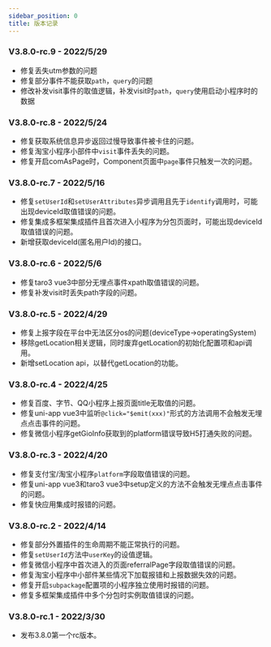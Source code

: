 ```yaml
---
sidebar_position: 0
title: 版本记录
---
```


### V3.8.0-rc.9 - 2022/5/29

* 修复丢失utm参数的问题
* 修复部分事件不能获取`path`，`query`的问题
* 修改补发visit事件的取值逻辑，补发visit时`path`，`query`使用启动小程序时的数据

### V3.8.0-rc.8 - 2022/5/24

* 修复获取系统信息异步返回过慢导致事件被卡住的问题。
* 修复淘宝小程序小部件中`visit`事件丢失的问题。
* 修复开启comAsPage时，Component页面中`page`事件只触发一次的问题。

### V3.8.0-rc.7 - 2022/5/16

* 修复`setUserId`和`setUserAttributes`异步调用且先于`identify`调用时，可能出现deviceId取值错误的问题。
* 修复集成多框架集成插件且首次进入小程序为分包页面时，可能出现deviceId取值错误的问题。
* 新增获取deviceId(匿名用户Id)的接口。

### V3.8.0-rc.6 - 2022/5/6

* 修复taro3 vue3中部分无埋点事件xpath取值错误的问题。
* 修复补发visit时丢失path字段的问题。

### V3.8.0-rc.5 - 2022/4/29

* 修复上报字段在平台中无法区分os的问题(deviceType->operatingSystem)
* 移除getLocation相关逻辑，同时废弃getLocation的初始化配置项和api调用。
* 新增setLocation api，以替代getLocation的功能。

### V3.8.0-rc.4 - 2022/4/25

* 修复百度、字节、QQ小程序上报页面title无取值的问题。
* 修复uni-app vue3中监听`@click="$emit(xxx)"`形式的方法调用不会触发无埋点点击事件的问题。
* 修复微信小程序getGioInfo获取到的platform错误导致H5打通失败的问题。

### V3.8.0-rc.3 - 2022/4/20

* 修复支付宝/淘宝小程序`platform`字段取值错误的问题。
* 修复uni-app vue3和taro3 vue3中setup定义的方法不会触发无埋点点击事件的问题。
* 修复快应用集成时报错的问题。

### V3.8.0-rc.2 - 2022/4/14

* 修复部分外置插件的生命周期不能正常执行的问题。
* 修复`setUserId`方法中`userKey`的设值逻辑。
* 修复微信小程序中首次进入的页面referralPage字段取值错误的问题。
* 修复淘宝小程序中小部件某些情况下加载报错和上报数据失效的问题。
* 修复开启`subpackage`配置项的小程序独立使用时报错的问题。
* 修复多框架集成插件中多个分包时实例取值错误的问题。

### V3.8.0-rc.1 - 2022/3/30

* 发布3.8.0第一个rc版本。
